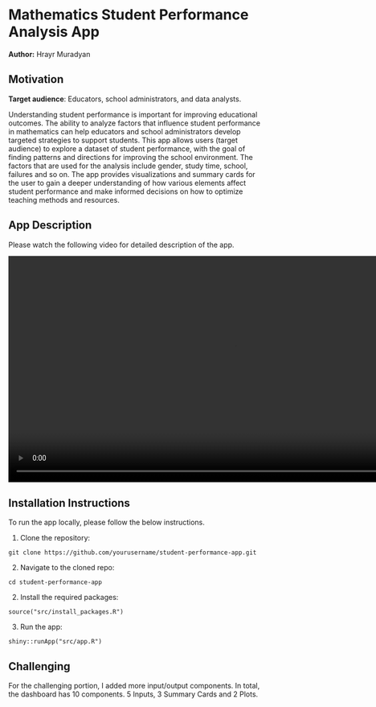 # Mathematics Student Performance Analysis App

**Author:** Hrayr Muradyan

## Motivation

**Target audience**: Educators, school administrators, and data analysts.

Understanding student performance is important for improving educational outcomes. The ability to analyze factors that influence student performance in mathematics can help educators and school administrators develop targeted strategies to support students. This app allows users (target audience) to explore a dataset of student performance, with the goal of finding patterns and directions for improving the school environment. The factors that are used for the analysis include gender, study time, school, failures and so on. The app provides visualizations and summary cards for the user to gain a deeper understanding of how various elements affect student performance and make informed decisions on how to optimize teaching methods and resources.

## App Description

Please watch the following video for detailed description of the app.

<video width="900" controls>
  <source src="video_explanation.mp4" type="video/mp4">
  Your browser does not support the video tag.
</video>

## Installation Instructions

To run the app locally, please follow the below instructions.

1. Clone the repository:

```{bash}
git clone https://github.com/yourusername/student-performance-app.git
```

2. Navigate to the cloned repo:

```{bash}
cd student-performance-app
```

2. Install the required packages:
```{r}
source("src/install_packages.R")
```

3. Run the app:

```{bash}
shiny::runApp("src/app.R")
```


## Challenging

For the challenging portion, I added more input/output components. In total, the dashboard has 10 components. 5 Inputs, 3 Summary Cards and 2 Plots.
